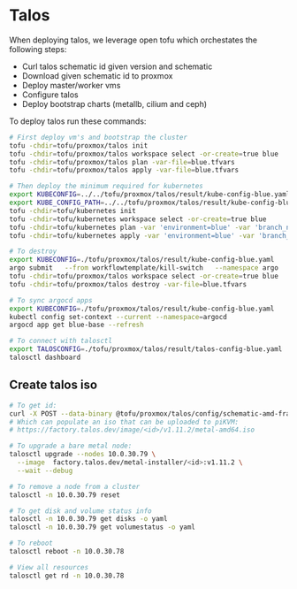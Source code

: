 # Talos
When deploying talos, we leverage open tofu which orchestates the following steps:
- Curl talos schematic id given version and schematic
- Download given schematic id to proxmox
- Deploy master/worker vms
- Configure talos
- Deploy bootstrap charts (metallb, cilium and ceph)


To deploy talos run these commands:
```bash
# First deploy vm's and bootstrap the cluster
tofu -chdir=tofu/proxmox/talos init
tofu -chdir=tofu/proxmox/talos workspace select -or-create=true blue
tofu -chdir=tofu/proxmox/talos plan -var-file=blue.tfvars
tofu -chdir=tofu/proxmox/talos apply -var-file=blue.tfvars

# Then deploy the minimum required for kubernetes
export KUBECONFIG=../../tofu/proxmox/talos/result/kube-config-blue.yaml
export KUBE_CONFIG_PATH=../../tofu/proxmox/talos/result/kube-config-blue.yaml
tofu -chdir=tofu/kubernetes init
tofu -chdir=tofu/kubernetes workspace select -or-create=true blue
tofu -chdir=tofu/kubernetes plan -var 'environment=blue' -var 'branch_name=feature/refactor-cluster'
tofu -chdir=tofu/kubernetes apply -var 'environment=blue' -var 'branch_name=feature/refactor-cluster'

# To destroy
export KUBECONFIG=./tofu/proxmox/talos/result/kube-config-blue.yaml
argo submit   --from workflowtemplate/kill-switch   --namespace argo   --serviceaccount workflow-admin --entrypoint cleanup
tofu -chdir=tofu/proxmox/talos workspace select -or-create=true blue
tofu -chdir=tofu/proxmox/talos destroy -var-file=blue.tfvars
```

```bash
# To sync argocd apps
export KUBECONFIG=./tofu/proxmox/talos/result/kube-config-blue.yaml
kubectl config set-context --current --namespace=argocd
argocd app get blue-base --refresh

# To connect with talosctl
export TALOSCONFIG=./tofu/proxmox/talos/result/talos-config-blue.yaml
talosctl dashboard
```

## Create talos iso
```bash
# To get id:
curl -X POST --data-binary @tofu/proxmox/talos/config/schematic-amd-framework.yaml https://factory.talos.dev/schematics
# Which can populate an iso that can be uploaded to piKVM:
# https://factory.talos.dev/image/<id>/v1.11.2/metal-amd64.iso

# To upgrade a bare metal node:
talosctl upgrade --nodes 10.0.30.79 \
  --image  factory.talos.dev/metal-installer/<id>:v1.11.2 \
  --wait --debug

# To remove a node from a cluster
talosctl -n 10.0.30.79 reset

# To get disk and volume status info
talosctl -n 10.0.30.79 get disks -o yaml
talosctl -n 10.0.30.79 get volumestatus -o yaml

# To reboot
talosctl reboot -n 10.0.30.78

# View all resources
talosctl get rd -n 10.0.30.78
```